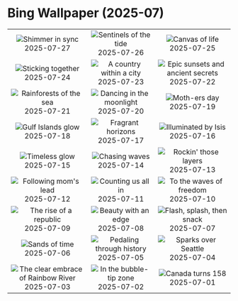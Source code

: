 # Bing Wallpaper (2025-07)

|  |  |  |
|:---:|:---:|:---:|
| ![](https://www.bing.com/th?id=OHR.BlackfinBarracuda_EN-US1227116811_400x240.jpg "Shimmer in sync") 2025-07-27 | ![](https://www.bing.com/th?id=OHR.MangroveTwilight_EN-US0646432423_400x240.jpg "Sentinels of the tide") 2025-07-26 | ![](https://www.bing.com/th?id=OHR.LasPalmas_EN-US0568727017_400x240.jpg "Canvas of life") 2025-07-25 |
| ![](https://www.bing.com/th?id=OHR.AshyWoodswallow_EN-US7005770998_400x240.jpg "Sticking together") 2025-07-24 | ![](https://www.bing.com/th?id=OHR.VaticanCity_EN-US5915643866_400x240.jpg "A country within a city") 2025-07-23 | ![](https://www.bing.com/th?id=OHR.BadlandsSunset_EN-US5821746223_400x240.jpg "Epic sunsets and ancient secrets") 2025-07-22 |
| ![](https://www.bing.com/th?id=OHR.AcroporaReef_EN-US5567789372_400x240.jpg "Rainforests of the sea") 2025-07-21 | ![](https://www.bing.com/th?id=OHR.BigMoon_EN-US5436003142_400x240.jpg "Dancing in the moonlight") 2025-07-20 | ![](https://www.bing.com/th?id=OHR.MothWeek_EN-US5360572836_400x240.jpg "Moth-ers day") 2025-07-19 |
| ![](https://www.bing.com/th?id=OHR.FloridaSeashore_EN-US9038929616_400x240.jpg "Gulf Islands glow") 2025-07-18 | ![](https://www.bing.com/th?id=OHR.FranceLavender_EN-US5224253118_400x240.jpg "Fragrant horizons") 2025-07-17 | ![](https://www.bing.com/th?id=OHR.TemplePhilae_EN-US5062419351_400x240.jpg "Illuminated by Isis") 2025-07-16 |
| ![](https://www.bing.com/th?id=OHR.PerseidsPine_EN-US4826682211_400x240.jpg "Timeless glow") 2025-07-15 | ![](https://www.bing.com/th?id=OHR.YoungShark_EN-US4689572794_400x240.jpg "Chasing waves") 2025-07-14 | ![](https://www.bing.com/th?id=OHR.BasaltColumns_EN-US4476950150_400x240.jpg "Rockin' those layers") 2025-07-13 |
| ![](https://www.bing.com/th?id=OHR.ThomsonGazelle_EN-US4354285846_400x240.jpg "Following mom's lead") 2025-07-12 | ![](https://www.bing.com/th?id=OHR.TokyoSunrise_EN-US4269783992_400x240.jpg "Counting us all in") 2025-07-11 | ![](https://www.bing.com/th?id=OHR.BahamaBlues_EN-US1367794856_400x240.jpg "To the waves of freedom") 2025-07-10 |
| ![](https://www.bing.com/th?id=OHR.ConstitucionStation_EN-US1235857389_400x240.jpg "The rise of a republic") 2025-07-09 | ![](https://www.bing.com/th?id=OHR.SecedaPeak_EN-US0983713623_400x240.jpg "Beauty with an edge") 2025-07-08 | ![](https://www.bing.com/th?id=OHR.ShetlandGannets_EN-US0812287314_400x240.jpg "Flash, splash, then snack") 2025-07-07 |
| ![](https://www.bing.com/th?id=OHR.MesquiteFlats_EN-US0638943216_400x240.jpg "Sands of time") 2025-07-06 | ![](https://www.bing.com/th?id=OHR.TourCyclists_EN-US0589835009_400x240.jpg "Pedaling through history") 2025-07-05 | ![](https://www.bing.com/th?id=OHR.SeattleFireworks_EN-US0523563675_400x240.jpg "Sparks over Seattle") 2025-07-04 |
| ![](https://www.bing.com/th?id=OHR.RainbowRiver_EN-US0442967532_400x240.jpg "The clear embrace of Rainbow River") 2025-07-03 | ![](https://www.bing.com/th?id=OHR.MaroonClownfish_EN-US0391262783_400x240.jpg "In the bubble-tip zone") 2025-07-02 | ![](https://www.bing.com/th?id=OHR.CanadaDayFogo_EN-US0231478181_400x240.jpg "Canada turns 158") 2025-07-01 |
